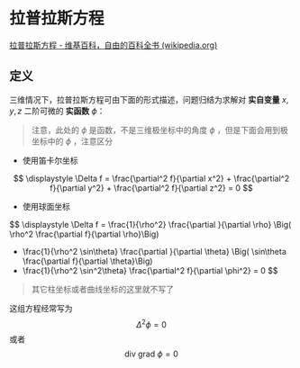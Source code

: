 # 拉普拉斯方程

[拉普拉斯方程 - 维基百科，自由的百科全书 (wikipedia.org)](https://zh.wikipedia.org/wiki/拉普拉斯方程)



## 定义

三维情况下，拉普拉斯方程可由下面的形式描述，问题归结为求解对 **实自变量** $x, y, z$ 二阶可微的 **实函数** $\phi$：

> 注意，此处的 $\phi$ 是函数，不是三维极坐标中的角度 $\phi$ ，但是下面会用到极坐标中的 $\phi$ ，注意区分

- 使用笛卡尔坐标

$$
\displaystyle \Delta f = \frac{\partial^2 f}{\partial x^2} + \frac{\partial^2 f}{\partial y^2} + \frac{\partial^2 f}{\partial z^2} = 0
$$

- 使用球面坐标

$$
\displaystyle \Delta f = \frac{1}{\rho^2} \frac{\partial }{\partial \rho} \Big( \rho^2 \frac{\partial f}{\partial \rho}\Big) 
+ \frac{1}{\rho^2 \sin\theta} \frac{\partial }{\partial \theta} \Big( \sin\theta \frac{\partial f}{\partial \theta}\Big)
+ \frac{1}{\rho^2 \sin^2\theta} \frac{\partial^2 f}{\partial \phi^2}
= 0
$$



> 其它柱坐标或者曲线坐标的这里就不写了

这组方程经常写为
$$
\Delta^2\phi = 0
$$
或者
$$
\mathrm {div} \ \mathrm {grad} \ \phi = 0
$$
